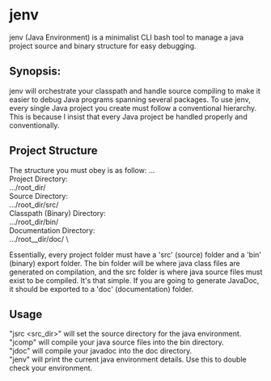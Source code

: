 # jenv
jenv (Java Environment) is a minimalist CLI bash tool to manage a java project source and binary structure for easy debugging.

## Synopsis:
jenv will orchestrate your classpath and handle source compiling to make it 
easier to debug Java programs spanning several packages. To use jenv, every
single Java project you create must follow a conventional hierarchy. This is 
because I insist that every Java project be handled properly and conventionally.

## Project Structure
The structure you must obey is as follow:
...\
Project Directory: \
.../root_dir/			\
Source Directory: \
.../root_dir/src/		\
Classpath (Binary) Directory: \
.../root_dir/bin/		\
Documentation Directory: \
.../root__dir/doc/  \


Essentially, every project folder must have a 'src' (source) folder and a 'bin'
(binary) export folder. The bin folder will be where java class files are 
generated on compilation, and the src folder is where java source files must 
exist to be compiled. It's that simple. If you are going to generate JavaDoc, it
should be exported to a 'doc' (documentation) folder.

## Usage
"jsrc <src_dir>" will set the source directory for the java environment.\
"jcomp" will compile your java source files into the bin directory.\
"jdoc" will compile your javadoc into the doc directory.\
"jenv" will print the current java environment details. Use this to double check your environment.

